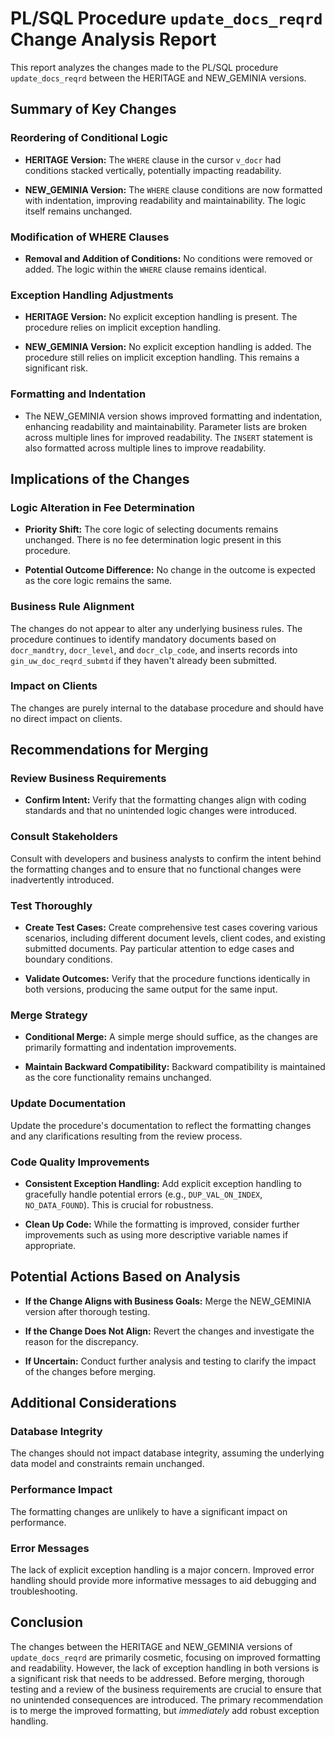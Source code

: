 # PL/SQL Procedure `update_docs_reqrd` Change Analysis Report

This report analyzes the changes made to the PL/SQL procedure `update_docs_reqrd` between the HERITAGE and NEW_GEMINIA versions.

## Summary of Key Changes

### Reordering of Conditional Logic

- **HERITAGE Version:** The `WHERE` clause in the cursor `v_docr` had conditions stacked vertically, potentially impacting readability.

- **NEW_GEMINIA Version:** The `WHERE` clause conditions are now formatted with indentation, improving readability and maintainability.  The logic itself remains unchanged.

### Modification of WHERE Clauses

- **Removal and Addition of Conditions:** No conditions were removed or added. The logic within the `WHERE` clause remains identical.

### Exception Handling Adjustments

- **HERITAGE Version:** No explicit exception handling is present.  The procedure relies on implicit exception handling.

- **NEW_GEMINIA Version:** No explicit exception handling is added.  The procedure still relies on implicit exception handling.  This remains a significant risk.

### Formatting and Indentation

- The NEW_GEMINIA version shows improved formatting and indentation, enhancing readability and maintainability.  Parameter lists are broken across multiple lines for improved readability.  The `INSERT` statement is also formatted across multiple lines to improve readability.


## Implications of the Changes

### Logic Alteration in Fee Determination

- **Priority Shift:** The core logic of selecting documents remains unchanged.  There is no fee determination logic present in this procedure.

- **Potential Outcome Difference:** No change in the outcome is expected as the core logic remains the same.

### Business Rule Alignment

The changes do not appear to alter any underlying business rules. The procedure continues to identify mandatory documents based on `docr_mandtry`, `docr_level`, and `docr_clp_code`, and inserts records into `gin_uw_doc_reqrd_submtd` if they haven't already been submitted.

### Impact on Clients

The changes are purely internal to the database procedure and should have no direct impact on clients.

## Recommendations for Merging

### Review Business Requirements

- **Confirm Intent:** Verify that the formatting changes align with coding standards and that no unintended logic changes were introduced.

### Consult Stakeholders

Consult with developers and business analysts to confirm the intent behind the formatting changes and to ensure that no functional changes were inadvertently introduced.

### Test Thoroughly

- **Create Test Cases:** Create comprehensive test cases covering various scenarios, including different document levels, client codes, and existing submitted documents.  Pay particular attention to edge cases and boundary conditions.

- **Validate Outcomes:** Verify that the procedure functions identically in both versions, producing the same output for the same input.

### Merge Strategy

- **Conditional Merge:** A simple merge should suffice, as the changes are primarily formatting and indentation improvements.

- **Maintain Backward Compatibility:**  Backward compatibility is maintained as the core functionality remains unchanged.

### Update Documentation

Update the procedure's documentation to reflect the formatting changes and any clarifications resulting from the review process.

### Code Quality Improvements

- **Consistent Exception Handling:**  Add explicit exception handling to gracefully handle potential errors (e.g., `DUP_VAL_ON_INDEX`, `NO_DATA_FOUND`).  This is crucial for robustness.

- **Clean Up Code:**  While the formatting is improved, consider further improvements such as using more descriptive variable names if appropriate.


## Potential Actions Based on Analysis

- **If the Change Aligns with Business Goals:** Merge the NEW_GEMINIA version after thorough testing.

- **If the Change Does Not Align:** Revert the changes and investigate the reason for the discrepancy.

- **If Uncertain:** Conduct further analysis and testing to clarify the impact of the changes before merging.


## Additional Considerations

### Database Integrity

The changes should not impact database integrity, assuming the underlying data model and constraints remain unchanged.

### Performance Impact

The formatting changes are unlikely to have a significant impact on performance.

### Error Messages

The lack of explicit exception handling is a major concern.  Improved error handling should provide more informative messages to aid debugging and troubleshooting.


## Conclusion

The changes between the HERITAGE and NEW_GEMINIA versions of `update_docs_reqrd` are primarily cosmetic, focusing on improved formatting and readability.  However, the lack of exception handling in both versions is a significant risk that needs to be addressed.  Before merging, thorough testing and a review of the business requirements are crucial to ensure that no unintended consequences are introduced.  The primary recommendation is to merge the improved formatting, but *immediately* add robust exception handling.

